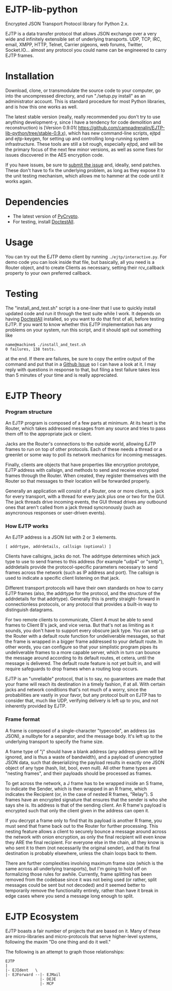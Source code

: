 EJTP-lib-python
===============

Encrypted JSON Transport Protocol library for Python 2.x.

EJTP is a data transfer protocol that allows JSON exchange over a
very wide and infinitely extensible set of underlying transports.
UDP, TCP, IRC, email, XMPP, HTTP, Telnet, Carrier pigeons, web
forums, Twitter, Socket.IO... almost any protocol you could name
can be engineered to carry EJTP frames.


Installation
============

Download, clone, or transmodulate the source code to your computer,
go into the uncompressed directory, and run "./setup.py install" as
an administrator account. This is standard procedure for most
Python libraries, and is how this one works as well.

The latest stable version (really, really recommended you don't try
to use anything development-y, since I have a tendency for code
demolition and reconstruction) is [Version 0.9.01(
https://github.com/campadrenalin/EJTP-lib-python/tree/stable-0.9.x),
which has new command-line scripts, ejtpd and ejtp-keygen, for
setting up and controlling long-running system infrastructure. These
tools are still a bit rough, especially ejtpd, and will be the primary
focus of the next few minor versions, as well as some fixes for issues
discovered in the AES encryption code.

If you have issues, be sure to [submit the issue](
https://github.com/campadrenalin/EJTP-lib-python/issues/new) and,
ideally, send patches. These don't have to fix the underlying problem,
as long as they expose it to the unit testing mechanism, which allows
me to hammer at the code until it works again.


Dependencies
============

 * The latest version of [PyCrypto](https://www.dlitz.net/software/pycrypto/).
 * For testing, install [DoctestAll](https://github.com/campadrenalin/DoctestAll).


Usage
=====

You can try out the EJTP demo client by running ```./ejtp/interactive.py```.
For demo code you can look inside that file, but basically, all you
need is a Router object, and to create Clients as necessary, setting
their rcv_callback property to your own preferred callback.


Testing
=======

The "install_and_test.sh" script is a one-liner that I use to quickly
install updated code and run it through the test suite while I work.
It depends on having [DoctestAll](https://github.com/campadrenalin/DoctestAll)
installed, so you want to do that first of all, before testing EJTP.
If you want to know whether this EJTP implementation has any problems
on your system, run this script, and it should spit out something like

    name@machine$ ./install_and_test.sh
    0 failures, 138 tests.

at the end. If there are failures, be sure to copy the entire output
of the command and put that in a [Github Issue](
https://github.com/campadrenalin/EJTP-lib-python/issues/new) so I can
have a look at it. I may reply with questions in response to that, but
filing a test failure takes less than 5 minutes of your time and is
really appreciated.


EJTP Theory
===========

### Program structure

An EJTP program is composed of a few parts at minimum. At its heart
is the Router, which takes addressed messages from any source and tries
to pass them off to the appropriate jack or client.

Jacks are the Router's connections to the outside world, allowing EJTP 
frames to run on top of other protocols. Each of these needs a thread
or a greenlet or some way to poll its network mechanics for incoming
messages.

Finally, clients are objects that have properties like encryption
prototype, EJTP address with callsign, and methods to send and receive
encrypted frames through the Router. When created, they register
themselves with the Router so that messages to their location will be
forwarded properly.

Generally an application will consist of a Router, one or more clients,
a jack for every transport, with a thread for every jack plus one or
two for the GUI. The jack threads drive incoming events, the GUI thread
drives any outbound ones that aren't called from a jack thread
syncronously (such as asyncronous responses or user-driven events).

### How EJTP works

An EJTP address is a JSON list with 2 or 3 elements.

    [ addrtype, addrdetails, callsign (optional) ]

Clients have callsigns, jacks do not. The addrtype determines which jack
type to use to send frames to this address (for example "udp4" or "smtp"),
addrdetails provide the protocol-specific parameters necessary to send
frames across the network (such as IP address and port). The callsign is
used to indicate a specific client listening on that jack.

Different transport protocols will have their own standards on how to
carry EJTP frames (also, the addrtype for the protocol, and the structure
of the addrdetails for that addrtype). Generally this is pretty straight-
forward in connectionless protocols, or any protocol that provides a
built-in way to distinguish datagrams.

For two remote clients to communicate, Client A must be able to send frames
to Client B's jack, and vice versa. But that's not as limiting as it sounds,
you don't have to support every obscure jack type. You can set up the Router
with a default route function for undeliverable messages, so that the frame
is wrapped in a bigger frame addressed to your default route. In other words,
you can configure so that your simplistic program pipes its undeliverable
frames to a more capable server, which in turn can bounce the message around
according to its default routes, et cetera, until the message is delivered.
The default route feature is not yet built in, and will require safeguards to
drop frames when a routing loop occurs.

EJTP is an "unreliable" protocol, that is to say, no guarantees are made
that your frame will reach its destination in a timely fashion, if at all.
With certain jacks and network conditions that's not much of a worry, since
the probabilities are vastly in your favor, but any protocol built on EJTP
has to consider that, much like UDP, verifying delivery is left up to you,
and not inherently provided by EJTP.

### Frame format

A frame is composed of a single-character "typecode", an address (as JSON),
a nullbyte for a separator, and the message body. It's left up to the
underlying transport to specify the frame size.

A frame type of "j" should have a blank address (any address given will be
ignored, and is thus a waste of bandwidth), and a payload of unencrypted
JSON data, such that deserializing the payload results in exactly one JSON
object of any type (hash, list, bool, even null). All other frame types
are "nesting frames", and their payloads should be processed as frames.

To get across the network, a J frame has to be wrapped inside an S frame,
to indicate the Sender, which is then wrapped in an R frame, which indicates
the Recipient (or, in the case of nested R frames, "Relay"). S frames have
an encrypted signature that ensures that the sender is who she says she is.
Its address is that of the sending client. An R frame's payload is 
encrypted such that only the client given in the address can open it. 

If you decrypt a frame only to find that its payload is another R frame,
you must send that frame back out to the Router for further processing.
This nesting feature allows a client to securely bounce a message around
across the network with onion encryption, as only the final recipient will
even know they ARE the final recipient. For everyone else in the chain,
all they know is who sent it to them (not necessarily the original sender),
and that its final destination is probably elsewhere, unless the chain
loops back to them.

There are further complexities involving maximum frame size (which is the
same across all underlying transports), but I'm going to hold off on
formalizing those rules for awhile. Currently, frame splitting has been
removed from the codebase since it was not being used (or rather, split
messages could be sent but not decoded) and it seemed better to temporarily
remove the functionality entirely, rather than have it break in edge
cases where you send a message long enough to split.


EJTP Ecosystem
==============

EJTP boasts a fair number of projects that are based on it. Many of these
are micro-libraries and micro-protocols that serve higher-level systems,
following the maxim "Do one thing and do it well."

The following is an attempt to graph those relationships:

    EJTP
    |
    |- EJIdent   \
    |- EJForward --|- EJMail
                   |- DEJE
                   |- MCP
